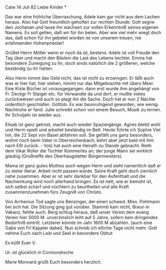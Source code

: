  Calw 14 Juli 82
Liebe Kinder <Mar>*

Das war eine fröhliche Überraschung, Adele kam gar nicht aus dem Lachen heraus. Also hat Gott freundlich geholfen zur rechten Stunde. Gott segne den Jochanan und lasse ihn wachsen zur vollen Erkenntniß seines eigenen Namens. Es soll gelten, daß wir für ihn beten. Aber wie viel mehr wiegt doch das, daß schon für ihn gebetet worden ist von unserem treuen, nie erlahmenden Hohenpriester!

Grüßet Herrn Möller wenn er noch da ist, bestens. Adele ist voll Freude den Tag über und macht den Bäslein die Last des Lebens leichter. Emma hat besondere Zuneigung zu ihr, doch sinds natürlich die 2 größeren, welche beständig zu ihr halten.

Also Herm nimmt das Geld nicht, das ist nicht zu erzwingen. Er läßt auch was er hier hat, hier stehen, nimmt nur das Mitgebrachte mit übers Meer. Eine Kiste Bücher ist vorausgegangen, dann erst wurde ihm angehängt von Fr. Deckgr Fr Staiger etc. für Verwandte da und dort, er mußte vieles zurückweisen und auch so plagt ihn die Sache. Doch hat er nun 2 Nächte ordentlich geschlafen. Gottlob. Es war beunruhigend geworden, wie wenig Nachtruhe er fand. Julie schreibt schon von einem Besuch, Musik zu lernen. Ihr Schuljahr ist wieder aus.

Elisab ist ganz getrost, macht auch wieder Spaziergänge. Agnes bleibt wohl und Herm spielt und arbeitet beständig im Bett. Heute führte ich Sophie Viel hin, die 22 Sept von Basel abfahren soll. Sie gefällt uns ganz besonders, wohnt noch beim Vater in Oberreichenbach, kehrt aber jetzt bald mit ihm nach Eßl zurück. - Volz hat auch eine Heirath zu Stande gebracht. Rieth dem Vikar Roller die Tochter Kümmerles an; der junge Mann sei wirklich glaubig (Großneffe des Oberhaugstetter Bürgermeisters).

Mama ist ganz gutes Muthes auch wegen Herm und sieht namentlich daß er zu steter literar. Arbeit nicht passen würde. Seine Kraft geht doch ziemlich nahe zusammen. Aber er ist sehr dankbar für den Aufenthalt und die Nachwirkung wird noch allerhand bringen. Es ist nett, wie er bemüht ist, sich selbst scharf und nüchtern zu beurtheilen und alle Kraft zusammenzunehmen fürs Zeugniß von Christo.

Von Arrhenius Tod sagte uns Benzinger, der einen schwed. Miss. Pohlmann bei sich hat. Die Sitzung ging gut vorüber. Stammb kam nicht, Braun in Vakanz, fehlte auch. Berg schlug heraus, daß unser Verein dem evang Verein hier 5000 M. unverzinslich leiht auf 5 Jahre, sofern kein dringendes Bedürfniß eintritt. Letzterer könnte im Jahr 1600 M abzahlen. (auch eine Gabe von Frl Kappler dabei). Nun schreib ich etliche Tage nicht mehr. Gott nehme Euch nach Leib und Seel in besondere Obhut

 Es küßt Euer V.

Ur. ist glücklich in Cormondreche

Marie Monnard grüßt Euch besonders herzlich.
